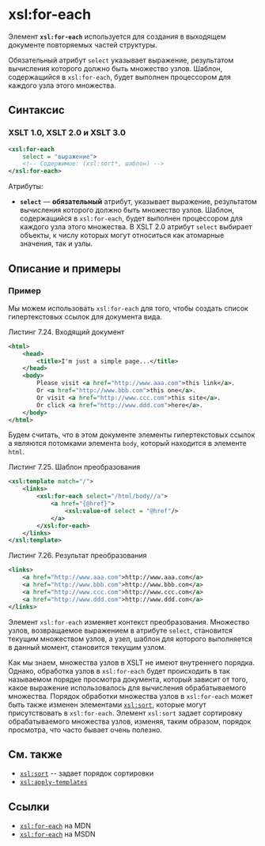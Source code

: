 # xsl:for-each

Элемент **`xsl:for-each`** используется для создания в выходящем документе повторяемых частей структуры.

Обязательный атрибут `select` указывает выражение, результатом вычисления которого должно быть множество узлов. Шаблон, содержащийся в `xsl:for-each`, будет выполнен процессором для каждого узла этого множества.

## Синтаксис

### XSLT 1.0, XSLT 2.0 и XSLT 3.0

```xml
<xsl:for-each
    select = "выражение">
    <!-- Содержимое: (xsl:sort*, шаблон) -->
</xsl:for-each>
```

Атрибуты:

- **`select`** — **обязательный** атрибут, указывает выражение, результатом вычисления которого должно быть множество узлов. Шаблон, содержащийся в `xsl:for-each`, будет выполнен процессором для каждого узла этого множества. В XSLT 2.0 атрибут `select` выбирает объекты, к числу которых могут относиться как атомарные значения, так и узлы.

## Описание и примеры

### Пример

Мы можем использовать `xsl:for-each` для того, чтобы создать список гипертекстовых ссылок для документа вида.

Листинг 7.24. Входящий документ

```xml
<html>
    <head>
        <title>I'm just a simple page...</title>
    </head>
    <body>
        Please visit <a href="http://www.aaa.com">this link</a>.
        Or <a href="http://www.bbb.com">this one</a>.
        Or visit <a href="http://www.ccc.com">this site</a>.
        Or click <a href="http://www.ddd.com">here</a>.
    </body>
</html>
```

Будем считать, что в этом документе элементы гипертекстовых ссылок а являются потомками элемента `body`, который находится в элементе `html`.

Листинг 7.25. Шаблон преобразования

```xml
<xsl:template match="/">
    <links>
        <xsl:for-each select="/html/body//a">
            <a href="{@href}">
                <xsl:value-of select = "@href"/>
            </a>
        </xsl:for-each>
    </links>
</xsl:template>
```

Листинг 7.26. Результат преобразования

```xml
<links>
    <a href="http://www.aaa.com">http://www.aaa.com</a>
    <a href="http://www.bbb.com">http://www.bbb.com</a>
    <a href="http://www.ccc.com">http://www.ccc.com</a>
    <a href="http://www.ddd.com">http://www.ddd.com</a>
</links>
```

Элемент `xsl:for-each` изменяет контекст преобразования. Множество узлов, возвращаемое выражением в атрибуте `select`, становится текущим множеством узлов, а узел, шаблон для которого выполняется в данный момент, становится текущим узлом.

Как мы знаем, множества узлов в XSLT не имеют внутреннего порядка. Однако, обработка узлов в `xsl:for-each` будет происходить в так называемом порядке просмотра документа, который зависит от того, какое выражение использовалось для вычисления обрабатываемого множества. Порядок обработки множества узлов в `xsl:for-each` может быть также изменен элементами [`xsl:sort`](/xslt/xsl-sort/), которые могут присутствовать в `xsl:for-each`. Элемент `xsl:sort` задает сортировку обрабатываемого множества узлов, изменяя, таким образом, порядок просмотра, что часто бывает очень полезно.

## См. также

- [`xsl:sort`](/xslt/xsl-sort/) -- задает порядок сортировки
- [`xsl:apply-templates`](/xslt/xsl-apply-templates/)

## Ссылки

- [`xsl:for-each`](https://developer.mozilla.org/en/XSLT/for-each) на MDN
- [`xsl:for-each`](https://msdn.microsoft.com/en-us/library/ms256166.aspx) на MSDN
